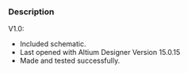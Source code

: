 ### Description

V1.0:
- Included schematic.
- Last opened with Altium Designer Version 15.0.15
- Made and tested successfully.